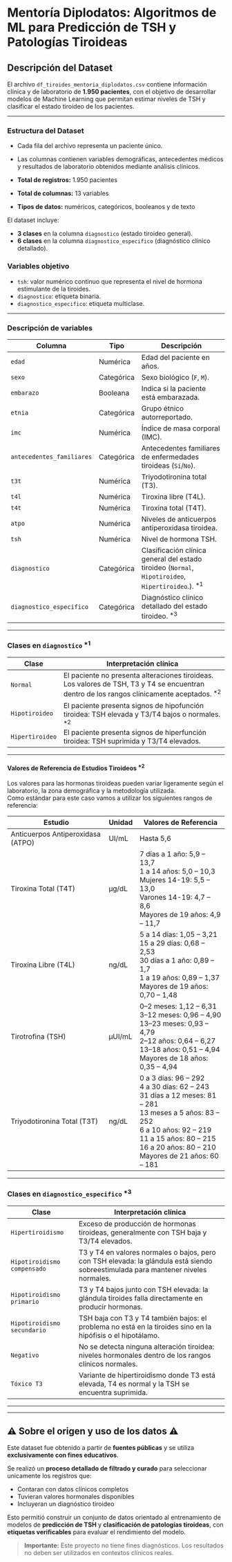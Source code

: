 # Mentoría Diplodatos: Algoritmos de ML para Predicción de TSH y Patologías Tiroideas

## Descripción del Dataset

El archivo `df_tiroides_mentoria_diplodatos.csv` contiene información clínica y de laboratorio de **1.950 pacientes**, con el objetivo de desarrollar modelos de Machine Learning que permitan estimar niveles de TSH y clasificar el estado tiroideo de los pacientes.

---

### Estructura del Dataset

- Cada fila del archivo representa un paciente único. 
- Las columnas contienen variables demográficas, antecedentes médicos y resultados de laboratorio obtenidos mediante análisis clínicos.

- **Total de registros:** 1.950 pacientes  
- **Total de columnas:** 13 variables  
- **Tipos de datos:** numéricos, categóricos, booleanos y de texto

El dataset incluye:
- **3 clases** en la columna `diagnostico` (estado tiroideo general).
- **6 clases** en la columna `diagnostico_especifico` (diagnóstico clínico detallado).

###  Variables objetivo

- `tsh`: valor numérico continuo que representa el nivel de hormona estimulante de la tiroides.
- `diagnostico`: etiqueta binaria.
- `diagnostico_especifico`: etiqueta multiclase.

---

### Descripción  de variables

| Columna                    | Tipo       | Descripción |
|----------------------------|------------|-------------|
| `edad`                     | Numérica   | Edad del paciente en años. |
| `sexo`                     | Categórica | Sexo biológico (`F`, `M`). |
| `embarazo`                 | Booleana   | Indica si la paciente está embarazada. |
| `etnia`                    | Categórica | Grupo étnico autorreportado. |
| `imc`                      | Numérica   | Índice de masa corporal (IMC). |
| `antecedentes_familiares` | Categórica | Antecedentes familiares de enfermedades tiroideas (`Sí`/`No`). |
| `t3t`                      | Numérica   | Triyodotironina total (T3). |
| `t4l`                      | Numérica   | Tiroxina libre (T4L). |
| `t4t`                      | Numérica   | Tiroxina total (T4T). |
| `atpo`                     | Numérica   | Niveles de anticuerpos antiperoxidasa tiroidea. |
| `tsh`                      | Numérica   | Nivel de hormona TSH. |
| `diagnostico`             | Categórica | Clasificación clínica general del estado tiroideo (`Normal`, `Hipotiroideo`, `Hipertiroideo`.). <sup>*1</sup>|
| `diagnostico_especifico`  | Categórica | Diagnóstico clínico detallado del estado tiroideo.  <sup>*3</sup> |

---

### Clases en `diagnostico` <sup>*1</sup>

| Clase           | Interpretación clínica | 
|----------------|------------------------|
| `Normal`       | El paciente no presenta alteraciones tiroideas. Los valores de TSH, T3 y T4 se encuentran dentro de los rangos clínicamente aceptados. <sup>*2</sup> |
| `Hipotiroideo` | El paciente presenta signos de hipofunción tiroidea: TSH elevada y T3/T4 bajos o normales. <sup>*2</sup>  |
| `Hipertiroideo`| El paciente presenta signos de hiperfunción tiroidea: TSH suprimida y T3/T4 elevados. |

---
#### Valores de Referencia de Estudios Tiroideos <sup>*2</sup>  
Los valores para las hormonas tiroideas pueden variar ligeramente según el laboratorio, la zona demográfica y la metodología utilizada.  
Como estándar para este caso vamos a utilizar los siguientes rangos de referencia:

| Estudio                           | Unidad   | Valores de Referencia                                                                                     |
|-----------------------------------|----------|------------------------------------------------------------------------------------------------------------|
| Anticuerpos Antiperoxidasa (ATPO) | UI/mL    | Hasta 5,6                                                                                                   |
| Tiroxina Total (T4T)              | µg/dL    | 7 días a 1 año: 5,9 – 13,7 <br> 1 a 14 años: 5,0 – 10,3 <br> Mujeres 14-19: 5,5 – 13,0 <br> Varones 14-19: 4,7 – 8,6 <br> Mayores de 19 años: 4,9 – 11,7 |
| Tiroxina Libre (T4L)              | ng/dL    | 5 a 14 días: 1,05 – 3,21 <br> 15 a 29 días: 0,68 – 2,53 <br> 30 días a 1 año: 0,89 – 1,7 <br> 1 a 19 años: 0,89 – 1,37 <br> Mayores de 19 años: 0,70 – 1,48 |
| Tirotrofina (TSH)                 | μUI/mL   | 0–2 meses: 1,12 – 6,31 <br> 3–12 meses: 0,96 – 4,90 <br> 13–23 meses: 0,93 – 4,79 <br> 2–12 años: 0,64 – 6,27 <br> 13–18 años: 0,51 – 4,94 <br> Mayores de 18 años: 0,35 – 4,94 |
| Triyodotironina Total (T3T)       | ng/dL    | 0 a 3 días: 96 – 292 <br> 4 a 30 días: 62 – 243 <br> 31 días a 12 meses: 81 – 281 <br> 13 meses a 5 años: 83 – 252 <br> 6 a 10 años: 92 – 219 <br> 11 a 15 años: 80 – 215 <br> 16 a 20 años: 80 – 210 <br> Mayores de 21 años: 60 – 181 |


---

### Clases en `diagnostico_especifico` <sup>*3</sup>

| Clase                        | Interpretación clínica |
|-----------------------------|------------------------|
| `Hipertiroidismo`           | Exceso de producción de hormonas tiroideas, generalmente con TSH baja y T3/T4 elevados. |
| `Hipotiroidismo compensado` | T3 y T4 en valores normales o bajos, pero con TSH elevada: la glándula está siendo sobreestimulada para mantener niveles normales. |
| `Hipotiroidismo primario`   | T3 y T4 bajos junto con TSH elevada: la glándula tiroides falla directamente en producir hormonas. |
| `Hipotiroidismo secundario` | TSH baja con T3 y T4 también bajos: el problema no está en la tiroides sino en la hipófisis o el hipotálamo. |
| `Negativo`                  | No se detecta ninguna alteración tiroidea: niveles hormonales dentro de los rangos clínicos normales. |
| `Tóxico T3`                 | Variante de hipertiroidismo donde T3 está elevada, T4 es normal y la TSH se encuentra suprimida. |

---


---

## ⚠️ Sobre el origen y uso de los datos ⚠️

Este dataset fue obtenido a partir de **fuentes públicas** y se utiliza **exclusivamente con fines educativos**.

Se realizó un **proceso detallado de filtrado y curado** para seleccionar unicamente los registros que:

- Contaran con datos clínicos completos  
- Tuvieran valores hormonales disponibles  
- Incluyeran un diagnóstico tiroideo

Esto permitió construir un conjunto de datos orientado al entrenamiento de modelos de **predicción de TSH** y **clasificación de patologías tiroideas**, con **etiquetas verificables** para evaluar el rendimiento del modelo.

> **Importante:** Este proyecto no tiene fines diagnósticos. Los resultados no deben ser utilizados en contextos clínicos reales.



